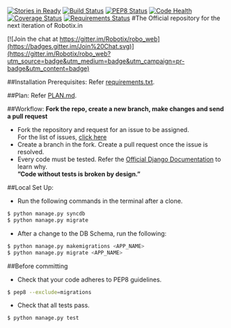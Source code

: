 [![Stories in Ready](https://badge.waffle.io/robotix/robo_web.png?label=ready&title=Ready)](https://waffle.io/robotix/robo_web)
[![Build Status](https://travis-ci.org/Robotix/robo_web.svg?branch=master)](https://travis-ci.org/Robotix/robo_web)
[![PEP8 Status](https://semaphoreci.com/api/v1/projects/d1574615-69d6-4e9b-9f53-acce136f4fb4/402482/badge.svg)](https://semaphoreci.com/narayanaditya95/robo_web)
[![Code Health](https://landscape.io/github/Robotix/robo_web/master/landscape.svg?style=flat)](https://landscape.io/github/Robotix/robo_web/master)
[![Coverage Status](https://coveralls.io/repos/Robotix/robo_web/badge.svg?branch=master)](https://coveralls.io/r/Robotix/robo_web?branch=master)
[![Requirements Status](https://requires.io/github/Robotix/robo_web/requirements.svg?branch=master)](https://requires.io/github/Robotix/robo_web/requirements/?branch=master)
#The Official repository for the next iteration of Robotix.in

[![Join the chat at https://gitter.im/Robotix/robo_web](https://badges.gitter.im/Join%20Chat.svg)](https://gitter.im/Robotix/robo_web?utm_source=badge&utm_medium=badge&utm_campaign=pr-badge&utm_content=badge)

##Installation Prerequisites:
Refer [requirements.txt](https://github.com/Robotix/robo_web/blob/master/requirements.txt).

##Plan:
Refer [PLAN.md](https://github.com/Robotix/robo_web/blob/master/PLAN.md).

##Workflow:
**Fork the repo, create a new branch, make changes and send a pull request**
-  Fork the repository and request for an issue to be assigned.  
   For the list of issues, [click here](https://github.com/Robotix/robo_web/issues)
-  Create a branch in the fork. Create a pull request once the issue is resolved.
-  Every code must be tested. Refer the [Official Django Documentation](https://docs.djangoproject.com/en/1.6/) to learn why.  
**”Code without tests is broken by design.”**

##Local Set Up:
- Run the following commands in the terminal after a clone.
```bash
$ python manage.py syncdb  
$ python manage.py migrate  
```
- After a change to the DB Schema, run the following:  
```bash
$ python manage.py makemigrations <APP_NAME>  
$ python manage.py migrate <APP_NAME>  
```

##Before committing
- Check that your code adheres to PEP8 guidelines.
```bash
$ pep8 --exclude=migrations  
```
- Check that all tests pass.
```bash
$ python manage.py test  
```
